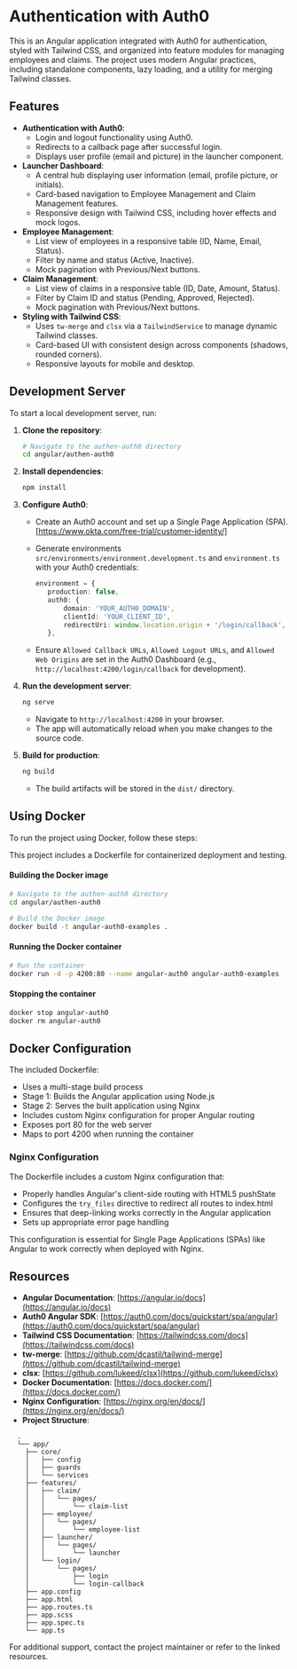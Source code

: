 # Authentication with Auth0

This is an Angular application integrated with Auth0 for authentication, styled with Tailwind CSS, and organized into feature modules for managing employees and claims. The project uses modern Angular practices, including standalone components, lazy loading, and a utility for merging Tailwind classes.

## Features

- **Authentication with Auth0**:
  - Login and logout functionality using Auth0.
  - Redirects to a callback page after successful login.
  - Displays user profile (email and picture) in the launcher component.
- **Launcher Dashboard**:
  - A central hub displaying user information (email, profile picture, or initials).
  - Card-based navigation to Employee Management and Claim Management features.
  - Responsive design with Tailwind CSS, including hover effects and mock logos.
- **Employee Management**:
  - List view of employees in a responsive table (ID, Name, Email, Status).
  - Filter by name and status (Active, Inactive).
  - Mock pagination with Previous/Next buttons.
- **Claim Management**:
  - List view of claims in a responsive table (ID, Date, Amount, Status).
  - Filter by Claim ID and status (Pending, Approved, Rejected).
  - Mock pagination with Previous/Next buttons.
- **Styling with Tailwind CSS**:
  - Uses `tw-merge` and `clsx` via a `TailwindService` to manage dynamic Tailwind classes.
  - Card-based UI with consistent design across components (shadows, rounded corners).
  - Responsive layouts for mobile and desktop.

## Development Server

To start a local development server, run:

1. **Clone the repository**:

   ```bash
   # Navigate to the authen-auth0 directory
   cd angular/authen-auth0
   ```

2. **Install dependencies**:

   ```bash
   npm install
   ```

3. **Configure Auth0**:
   - Create an Auth0 account and set up a Single Page Application (SPA).
     [https://www.okta.com/free-trial/customer-identity/]
   - Generate environments `src/environments/environment.development.ts` and `environment.ts` with your Auth0 credentials:

     ```typescript
     environment = {
        production: false,
        auth0: {
            domain: 'YOUR_AUTH0_DOMAIN',
            clientId: 'YOUR_CLIENT_ID',
            redirectUri: window.location.origin + '/login/callback',
        },

     ```

   - Ensure `Allowed Callback URLs`, `Allowed Logout URLs`, and `Allowed Web Origins` are set in the Auth0 Dashboard (e.g., `http://localhost:4200/login/callback` for development).

4. **Run the development server**:

   ```bash
   ng serve
   ```

   - Navigate to `http://localhost:4200` in your browser.
   - The app will automatically reload when you make changes to the source code.

5. **Build for production**:

   ```bash
   ng build
   ```

   - The build artifacts will be stored in the `dist/` directory.

## Using Docker

To run the project using Docker, follow these steps:

This project includes a Dockerfile for containerized deployment and testing.

#### Building the Docker image

```bash
# Navigate to the authen-auth0 directory
cd angular/authen-auth0

# Build the Docker image
docker build -t angular-auth0-examples .
```

#### Running the Docker container

```bash
# Run the container
docker run -d -p 4200:80 --name angular-auth0 angular-auth0-examples
```

#### Stopping the container

```bash
docker stop angular-auth0
docker rm angular-auth0
```

## Docker Configuration

The included Dockerfile:

- Uses a multi-stage build process
- Stage 1: Builds the Angular application using Node.js
- Stage 2: Serves the built application using Nginx
- Includes custom Nginx configuration for proper Angular routing
- Exposes port 80 for the web server
- Maps to port 4200 when running the container

### Nginx Configuration

The Dockerfile includes a custom Nginx configuration that:

- Properly handles Angular's client-side routing with HTML5 pushState
- Configures the `try_files` directive to redirect all routes to index.html
- Ensures that deep-linking works correctly in the Angular application
- Sets up appropriate error page handling

This configuration is essential for Single Page Applications (SPAs) like Angular to work correctly when deployed with Nginx.

## Resources

- **Angular Documentation**: [https://angular.io/docs](https://angular.io/docs)
- **Auth0 Angular SDK**: [https://auth0.com/docs/quickstart/spa/angular](https://auth0.com/docs/quickstart/spa/angular)
- **Tailwind CSS Documentation**: [https://tailwindcss.com/docs](https://tailwindcss.com/docs)
- **tw-merge**: [https://github.com/dcastil/tailwind-merge](https://github.com/dcastil/tailwind-merge)
- **clsx**: [https://github.com/lukeed/clsx](https://github.com/lukeed/clsx)
- **Docker Documentation**: [https://docs.docker.com/](https://docs.docker.com/)
- **Nginx Configuration**: [https://nginx.org/en/docs/](https://nginx.org/en/docs/)
- **Project Structure**:

```
  .
  └── app/
    ├── core/
    │   ├── config
    │   ├── guards
    │   └── services
    ├── features/
    │   ├── claim/
    │   │   └── pages/
    │   │       └── claim-list
    │   ├── employee/
    │   │   └── pages/
    │   │       └── employee-list
    │   ├── launcher/
    │   │   └── pages/
    │   │       └── launcher
    │   └── login/
    │       └── pages/
    │           ├── login
    │           └── login-callback
    ├── app.config
    ├── app.html
    ├── app.routes.ts
    ├── app.scss
    ├── app.spec.ts
    └── app.ts
```

For additional support, contact the project maintainer or refer to the linked resources.
